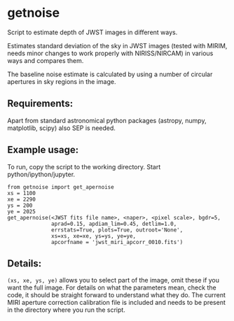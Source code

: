 # getnoise
Script to estimate depth of JWST images in different ways.

Estimates standard deviation of the sky in JWST images (tested with MIRIM, needs minor changes to work properly with NIRISS/NIRCAM) in various ways and compares them.

The baseline noise estimate is calculated by using a number of circular apertures in sky regions in the image.

## Requirements:
Apart from standard astronomical python packages (astropy, numpy, matplotlib, scipy) also SEP is needed.

## Example usage:
To run, copy the script to the working directory. Start python/ipython/jupyter.
```
from getnoise import get_apernoise
xs = 1100
xe = 2290
ys = 200
ye = 2025
get_apernoise(<JWST fits file name>, <naper>, <pixel scale>, bgdr=5,
              aprad=0.15, apdiam_lim=0.45, detlim=1.0,
              errstats=True, plots=True, outroot='None',
              xs=xs, xe=xe, ys=ys, ye=ye,
              apcorfname = 'jwst_miri_apcorr_0010.fits')
```

## Details:

```(xs, xe, ys, ye)``` allows you to select part of the image, omit these if you want the full image.
For details on what the parameters mean, check the code, it should be straight forward to understand what they do.
The current MIRI aperture correction calibration file is included and needs to be present in the directory where you run the script.



